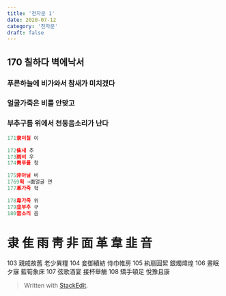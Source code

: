 ```yaml
---
title: '천자문 1'
date: 2020-07-12
category: '천자문'
draft: false
---
```

## 170 칠하다 벽에낙서

 
### 푸른하늘에 비가와서 참새가 미치겠다
### 얼굴가죽은 비를 안맞고
### 부추구름 위에서 천둥음소리가 난다

```js
171隶미칠 이

172隹새 추
173雨비 우
174靑푸를 청

175非아닐 비
1769획 →面얼굴 면
177革가죽 혁

178韋가죽 위
179韭부추 구
180音소리 음

```
# 隶 隹 雨 靑 非 面 革 韋 韭 音


103 親戚故舊 老少異糧 104 妾御績紡 侍巾帷房
105 紈扇圓絜 銀燭煒煌 106 晝眠夕寐 藍筍象床 
107 弦歌酒宴 接杯舉觴 108 矯手頓足 悅豫且康   
      
      
> Written with [StackEdit](https://stackedit.io/).
<!--stackedit_data:
eyJoaXN0b3J5IjpbMTk4NjYxNDg4NiwtMTU4NDE5MDE2MiwxNT
M4NTYyMTIyLDY3NDE0MDEyNywyMTEzMzk5OTcyLDE3MzgzNDI3
NDIsNDEwNjI4ODg3LC0xNDMxMDE0MzAsMjExNjQ1OTMxMSwtMT
QxMTkwMDUwNl19
-->